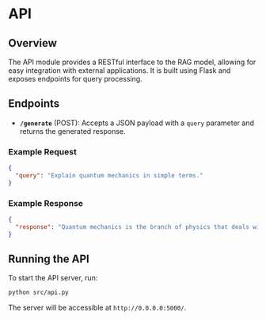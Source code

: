 # API

## Overview

The API module provides a RESTful interface to the RAG model, allowing for easy integration with external applications. It is built using Flask and exposes endpoints for query processing.

## Endpoints

- **`/generate`** (POST): Accepts a JSON payload with a `query` parameter and returns the generated response.

### Example Request

```json
{
  "query": "Explain quantum mechanics in simple terms."
}
```

### Example Response

```json
{
  "response": "Quantum mechanics is the branch of physics that deals with the behavior of particles on a very small scale."
}
```

## Running the API

To start the API server, run:

```bash
python src/api.py
```

The server will be accessible at `http://0.0.0.0:5000/`.
